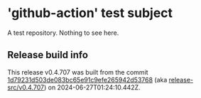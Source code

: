 # 'github-action' test subject

A test repository. Nothing to see here.


## Release build info

This release v0.4.707 was built from the commit [1d79231d503de083bc65e91c9efe265942d53768](https://github.com/kattecon/gh-release-test-ga/tree/1d79231d503de083bc65e91c9efe265942d53768) (aka [release-src/v0.4.707](https://github.com/kattecon/gh-release-test-ga/tree/release-src/v0.4.707)) on 2024-06-27T01:24:10.442Z.
        